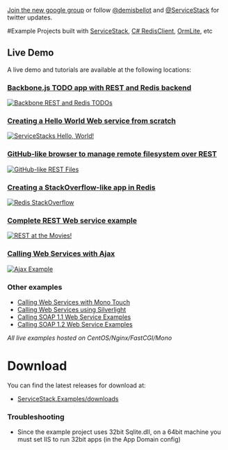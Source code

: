[Join the new google group](http://groups.google.com/group/servicestack) or
follow [@demisbellot](http://twitter.com/demisbellot) and [@ServiceStack](http://twitter.com/servicestack)
for twitter updates. 

#Example Projects built with [ServiceStack](https://github.com/ServiceStack/ServiceStack), [C# RedisClient](https://github.com/ServiceStack/ServiceStack.Redis), [OrmLite](https://github.com/ServiceStack/ServiceStack.OrmLite), etc

## Live Demo

A live demo and tutorials are available at the following locations:

### [Backbone.js TODO app with REST and Redis backend](http://servicestack.net/Backbone.Todos/)
[![Backbone REST and Redis TODOs](http://servicestack.net/showcase/img/todos-400x350.png)](http://servicestack.net/Backbone.Todos/)

### [Creating a Hello World Web service from scratch](http://servicestack.net/ServiceStack.Hello/)
[![ServiceStacks Hello, World!](http://servicestack.net/showcase/img/hello-400x350.png)](http://servicestack.net/ServiceStack.Hello/)

### [GitHub-like browser to manage remote filesystem over REST](http://servicestack.net/RestFiles/)
[![GitHub-like REST Files](http://servicestack.net/showcase/img/restfiles-400x350.png)](http://servicestack.net/RestFiles/)

### [Creating a StackOverflow-like app in Redis](http://servicestack.net/RedisStackOverflow/)
[![Redis StackOverflow](http://servicestack.net/showcase/img/redisstackoverflow-400x350.png)](http://servicestack.net/RedisStackOverflow/)

### [Complete REST Web service example](http://servicestack.net/ServiceStack.MovieRest/)
[![REST at the Movies!](http://servicestack.net/showcase/img/movierest-400x350.png)](http://servicestack.net/ServiceStack.MovieRest/)

### [Calling Web Services with Ajax](http://servicestack.net/ServiceStack.Examples.Clients/)
[![Ajax Example](http://servicestack.net/showcase/img/ajaxexample-400x350.png)](http://servicestack.net/ServiceStack.Examples.Clients/)

### Other examples
* [Calling Web Services with Mono Touch](http://www.servicestack.net/monotouch/remote-info/)
* [Calling Web Services using Silverlight](http://servicestack.net/ServiceStack.Examples.Clients/Silverlight.htm)
* [Calling SOAP 1.1 Web Service Examples](http://servicestack.net/ServiceStack.Examples.Clients/Soap11.aspx)
* [Calling SOAP 1.2 Web Service Examples](http://servicestack.net/ServiceStack.Examples.Clients/Soap12.aspx)

_All live examples hosted on CentOS/Nginx/FastCGI/Mono_

# Download

You can find the latest releases for download at:

* [ServiceStack.Examples/downloads](https://github.com/ServiceStack/ServiceStack.Examples/downloads)


### Troubleshooting

- Since the example project uses 32bit Sqlite.dll, on a 64bit machine you must set IIS to run 32bit apps (in the App Domain config)